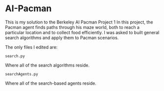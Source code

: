 # AI-Pacman
This is my solution to the Berkeley AI Pacman Project 1
In this project, the Pacman agent finds paths through his maze world, both to reach a particular location and to collect food efficiently. I was asked to built general search algorithms and apply them to Pacman scenarios.

The only files I edited are:

    search.py	
Where all of the search algorithms reside.

    searchAgents.py	
Where all of the search-based agents reside.
